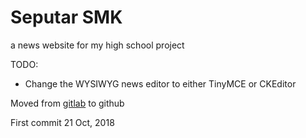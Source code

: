 # Seputar SMK
a news website for my high school project

TODO:
- Change the WYSIWYG news editor to either TinyMCE or CKEditor

Moved from [gitlab](https://gitlab.com/namlim/seputar-smk) to github

First commit 21 Oct, 2018
